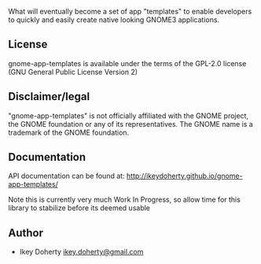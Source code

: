 What will eventually become a set of app "templates" to enable developers
to quickly and easily create native looking GNOME3 applications.

License
------
gnome-app-templates is available under the terms of the GPL-2.0 license
(GNU General Public License Version 2)

Disclaimer/legal
-----
"gnome-app-templates" is not officially affiliated with the GNOME project,
the GNOME foundation or any of its representatives. The GNOME name is a
trademark of the GNOME foundation.

Documentation
-----
API documentation can be found at: http://ikeydoherty.github.io/gnome-app-templates/

Note this is currently very much Work In Progress, so allow time for this
library to stabilize before its deemed usable

Author
------
 * Ikey Doherty <ikey.doherty@gmail.com>
